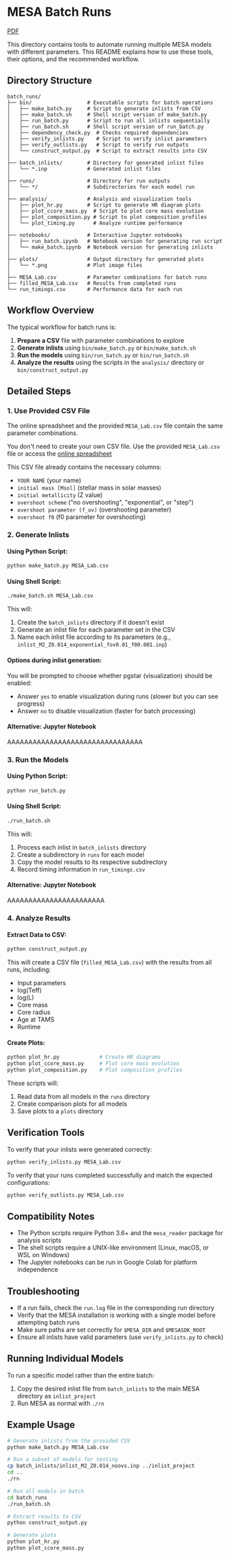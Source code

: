 # MESA Batch Runs

[PDF](pdf/README.pdf)

This directory contains tools to automate running multiple MESA models with different parameters. This README explains how to use these tools, their options, and the recommended workflow.

## Directory Structure

```
batch_runs/
├── bin/                  # Executable scripts for batch operations
│   ├── make_batch.py     # Script to generate inlists from CSV
│   ├── make_batch.sh     # Shell script version of make_batch.py
│   ├── run_batch.py      # Script to run all inlists sequentially
│   ├── run_batch.sh      # Shell script version of run_batch.py
│   ├── dependency_check.py  # Checks required dependencies
│   ├── verify_inlists.py    # Script to verify inlist parameters
│   ├── verify_outlists.py   # Script to verify run outputs
│   └── construct_output.py  # Script to extract results into CSV
│
├── batch_inlists/        # Directory for generated inlist files
│   └── *.inp             # Generated inlist files
│
├── runs/                 # Directory for run outputs
│   └── */                # Subdirectories for each model run
│
├── analysis/             # Analysis and visualization tools
│   ├── plot_hr.py        # Script to generate HR diagram plots
│   ├── plot_ccore_mass.py  # Script to plot core mass evolution
│   ├── plot_composition.py # Script to plot composition profiles
│   └── plot_timing.py      # Analyze runtime performance
│
├── notebooks/            # Interactive Jupyter notebooks
│   ├── run_batch.ipynb   # Notebook version for generating run script
│   └── make_batch.ipynb  # Notebook version for generating inlists
│
├── plots/                # Output directory for generated plots
│   └── *.png             # Plot image files
│
├── MESA_Lab.csv          # Parameter combinations for batch runs
├── filled_MESA_Lab.csv   # Results from completed runs
└── run_timings.csv       # Performance data for each run
```

## Workflow Overview

The typical workflow for batch runs is:

1. **Prepare a CSV** file with parameter combinations to explore
2. **Generate inlists** using `bin/make_batch.py` or `bin/make_batch.sh`
3. **Run the models** using `bin/run_batch.py` or `bin/run_batch.sh`
4. **Analyze the results** using the scripts in the `analysis/` directory or `bin/construct_output.py`

## Detailed Steps

### 1. Use Provided CSV File

The online spreadsheet and the provided `MESA_Lab.csv` file contain the same parameter combinations.

You don't need to create your own CSV file. Use the provided `MESA_Lab.csv` file or access the [online spreadsheet](https://docs.google.com/spreadsheets/d/1qSNR-dV28Tr_RWv3bDu8OYsq7jTVcTQxmqzWqLM52es/edit?usp=sharing)

This CSV file already contains the necessary columns:
- `YOUR NAME` (your name)
- `initial mass [Msol]` (stellar mass in solar masses)
- `initial metallicity` (Z value)
- `overshoot scheme` ("no overshooting", "exponential", or "step")
- `overshoot parameter (f_ov)` (overshooting parameter)
- `overshoot f0` (f0 parameter for overshooting)


### 2. Generate Inlists

#### Using Python Script:

```bash
python make_batch.py MESA_Lab.csv
```

#### Using Shell Script:

```bash
./make_batch.sh MESA_Lab.csv
```

This will:
1. Create the `batch_inlists` directory if it doesn't exist
2. Generate an inlist file for each parameter set in the CSV
3. Name each inlist file according to its parameters (e.g., `inlist_M2_Z0.014_exponential_fov0.01_f00.001.inp`)

#### Options during inlist generation:

You will be prompted to choose whether pgstar (visualization) should be enabled:
- Answer `yes` to enable visualization during runs (slower but you can see progress)
- Answer `no` to disable visualization (faster for batch processing)

#### Alternative: Jupyter Notebook

AAAAAAAAAAAAAAAAAAAAAAAAAAAAAAAA

### 3. Run the Models

#### Using Python Script:

```bash
python run_batch.py
```

#### Using Shell Script:

```bash
./run_batch.sh
```

This will:
1. Process each inlist in `batch_inlists` directory
2. Create a subdirectory in `runs` for each model
3. Copy the model results to its respective subdirectory
4. Record timing information in `run_timings.csv`

#### Alternative: Jupyter Notebook

AAAAAAAAAAAAAAAAAAAAAAA


### 4. Analyze Results

#### Extract Data to CSV:

```bash
python construct_output.py
```

This will create a CSV file (`filled_MESA_Lab.csv`) with the results from all runs, including:
- Input parameters
- log(Teff)
- log(L)
- Core mass
- Core radius
- Age at TAMS
- Runtime

#### Create Plots:

```bash
python plot_hr.py             # Create HR diagrams
python plot_ccore_mass.py     # Plot core mass evolution
python plot_composition.py    # Plot composition profiles
```

These scripts will:
1. Read data from all models in the `runs` directory
2. Create comparison plots for all models
3. Save plots to a `plots` directory

## Verification Tools

To verify that your inlists were generated correctly:

```bash
python verify_inlists.py MESA_Lab.csv
```

To verify that your runs completed successfully and match the expected configurations:

```bash
python verify_outlists.py MESA_Lab.csv
```

## Compatibility Notes

- The Python scripts require Python 3.6+ and the `mesa_reader` package for analysis scripts
- The shell scripts require a UNIX-like environment (Linux, macOS, or WSL on Windows)
- The Jupyter notebooks can be run in Google Colab for platform independence

## Troubleshooting

- If a run fails, check the `run.log` file in the corresponding run directory
- Verify that the MESA installation is working with a single model before attempting batch runs
- Make sure paths are set correctly for `$MESA_DIR` and `$MESASDK_ROOT`
- Ensure all inlists have valid parameters (use `verify_inlists.py` to check)

## Running Individual Models

To run a specific model rather than the entire batch:

1. Copy the desired inlist file from `batch_inlists` to the main MESA directory as `inlist_project`
2. Run MESA as normal with `./rn`

## Example Usage

```bash
# Generate inlists from the provided CSV
python make_batch.py MESA_Lab.csv

# Run a subset of models for testing
cp batch_inlists/inlist_M2_Z0.014_noovs.inp ../inlist_project
cd ..
./rn

# Run all models in batch
cd batch_runs
./run_batch.sh

# Extract results to CSV
python construct_output.py

# Generate plots
python plot_hr.py
python plot_ccore_mass.py
```